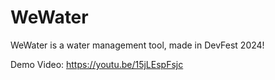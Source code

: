 # WeWater
WeWater is a water management tool, made in DevFest 2024!

Demo Video: https://youtu.be/15jLEspFsjc
